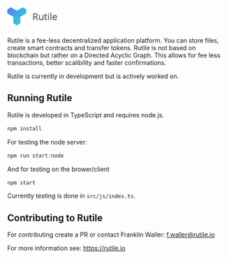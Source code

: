 # ![](./res/img/Rutile.png)

Rutile is a fee-less decentralized application platform. You can store files, create smart contracts and transfer tokens.
Rutile is not based on blockchain but rather on a Directed Acyclic Graph. This allows for fee less transactions, better scalibility and faster confirmations.

Rutile is currently in development but is actively worked on.

Running Rutile
---
Rutile is developed in TypeScript and requires node.js.

```JavaScript
npm install
```

For testing the node server:
```JavaScript
npm run start:node
```
And for testing on the brower/client
```JavaScript
npm start
```

Currently testing is done in `src/js/index.ts`.

Contributing to Rutile
---

For contributing create a PR or contact Franklin Waller: f.waller@rutile.io

For more information see: https://rutile.io
